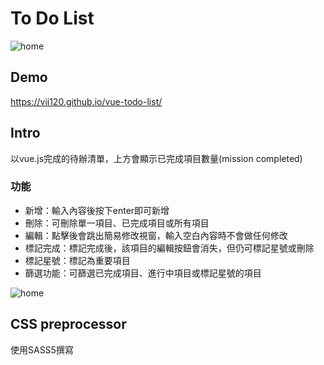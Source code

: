 # To Do List

![home](https://i.imgur.com/fbBGcQl.png)

## Demo
https://vii120.github.io/vue-todo-list/

## Intro

以vue.js完成的待辦清單，上方會顯示已完成項目數量(mission completed)

### 功能

* 新增：輸入內容後按下enter即可新增
* 刪除：可刪除單一項目、已完成項目或所有項目
* 編輯：點擊後會跳出簡易修改視窗，輸入空白內容時不會做任何修改
* 標記完成：標記完成後，該項目的編輯按鈕會消失，但仍可標記星號或刪除
* 標記星號：標記為重要項目
* 篩選功能：可篩選已完成項目、進行中項目或標記星號的項目

![home](https://i.imgur.com/o3dNCjo.png)


## CSS preprocessor

使用SASS5撰寫


